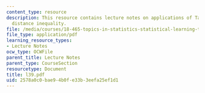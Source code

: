 ```yaml
---
content_type: resource
description: This resource contains lecture notes on applications of Talagrand?s convex-hull
  distance inequality.
file: /media/courses/18-465-topics-in-statistics-statistical-learning-theory-spring-2007/2578a0c0bae94b0fe33b3eefa25ef1d1_l39.pdf
file_type: application/pdf
learning_resource_types:
- Lecture Notes
ocw_type: OCWFile
parent_title: Lecture Notes
parent_type: CourseSection
resourcetype: Document
title: l39.pdf
uid: 2578a0c0-bae9-4b0f-e33b-3eefa25ef1d1
---
```

